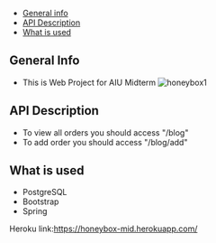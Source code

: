 
* [General info](#general-info)
* [API Description](#API-Description)
* [What is used](#What-is-used)

## General Info

* This is Web Project for AIU Midterm
![honeybox1](https://user-images.githubusercontent.com/58138168/112117318-71ec1100-8be5-11eb-920b-8cbea59d821a.png)
## API Description
* To view all orders you should access "/blog"
* To add order you should access "/blog/add"


## What is used
* PostgreSQL
* Bootstrap
* Spring

Heroku link:https://honeybox-mid.herokuapp.com/
